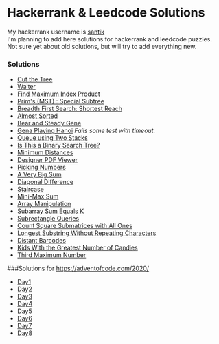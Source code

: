 # Hackerrank & Leedcode Solutions

My hackerrank username is [santik](https://www.hackerrank.com/santik)  
I'm planning to add here solutions for hackerrank and leedcode puzzles.  
Not sure yet about old solutions, but will try to add everything new.


### Solutions

* [Cut the Tree](https://github.com/santik/hackerrank/blob/master/src/cutthetree/Solution.java)
* [Waiter](https://github.com/santik/hackerrank/blob/master/src/waiter/Solution.java)
* [Find Maximum Index Product](https://github.com/santik/hackerrank/blob/master/src/findmaximumindexproduct/Solution.java)
* [Prim's (MST) : Special Subtree](https://github.com/santik/hackerrank/blob/master/src/primsmstsub/Solution.java)
* [Breadth First Search: Shortest Reach](https://github.com/santik/hackerrank/blob/master/src/bfsshortreach/Solution.java)
* [Almost Sorted](https://github.com/santik/hackerrank/blob/master/src/almostsorted/Solution.java)
* [Bear and Steady Gene](https://github.com/santik/hackerrank/blob/master/src/bearandsteadygene/Solution.java)
* [Gena Playing Hanoi](https://github.com/santik/hackerrank/blob/master/src/gena/Solution.java) _Fails some test with timeout._
* [Queue using Two Stacks](https://github.com/santik/hackerrank/blob/master/src/queueusingtwostacks/Solution.java)
* [Is This a Binary Search Tree?](https://github.com/santik/hackerrank/blob/master/src/isbinarysearchtree/Solution.java)
* [Minimum Distances](https://github.com/santik/hackerrank/blob/master/src/minimumdistances/Solution.java)
* [Designer PDF Viewer](https://github.com/santik/hackerrank/blob/master/src/designerpdfviewer/Solution.java)
* [Picking Numbers](https://github.com/santik/hackerrank/blob/master/src/pickingnumbers/Solution.java)
* [A Very Big Sum](https://github.com/santik/hackerrank/blob/master/src/averybigsum/Solution.java)
* [Diagonal Difference](https://github.com/santik/hackerrank/blob/master/src/diagonaldifference/Solution.java)
* [Staircase](https://github.com/santik/hackerrank/blob/master/src/staircase/Solution.java)
* [Mini-Max Sum](https://github.com/santik/hackerrank/blob/master/src/minimaxsum/Solution.java)
* [Array Manipulation](https://github.com/santik/hackerrank/blob/master/src/crush/Solution.java)
* [Subarray Sum Equals K](https://github.com/santik/hackerrank/blob/master/src/subarraysumequalsk/Solution.java)
* [Subrectangle Queries](https://github.com/santik/hackerrank/blob/master/src/subrectanglequeries/SubrectangleQueries.java)
* [Count Square Submatrices with All Ones](https://github.com/santik/hackerrank/blob/master/src/countsquaresubmatriceswithallones/Solution.java)
* [Longest Substring Without Repeating Characters](https://github.com/santik/hackerrank/blob/master/src/longestsubstringwithoutrepeatingcharacters/Solution.java)
* [Distant Barcodes](https://github.com/santik/hackerrank/blob/master/src/distantbarcodes/Solution.java)
* [Kids With the Greatest Number of Candies](https://github.com/santik/hackerrank/blob/master/src/kidswiththegreatestnumberofcandies/Solution.java)
* [Third Maximum Number](https://github.com/santik/hackerrank/blob/master/src/thirdmaximumnumber/Solution.java)

###Solutions for https://adventofcode.com/2020/
* [Day1](https://github.com/santik/hackerrank/blob/master/src/reportrepair/Solution.java)
* [Day2](https://github.com/santik/hackerrank/blob/master/src/passwordphilosophy/Solution.java)
* [Day3](https://github.com/santik/hackerrank/blob/master/src/toboggantrajectory/Solution.java)
* [Day4](https://github.com/santik/hackerrank/blob/master/src/passportprocessing/Solution.java)
* [Day5](https://github.com/santik/hackerrank/blob/master/src/binaryboarding/Solution.java)
* [Day6](https://github.com/santik/hackerrank/blob/master/src/customcustoms/Solution.java)
* [Day7](https://github.com/santik/hackerrank/blob/master/src/handyhaversacks/Solution.java)
* [Day8](https://github.com/santik/hackerrank/blob/master/src/handheldhalting/Solution.java)
